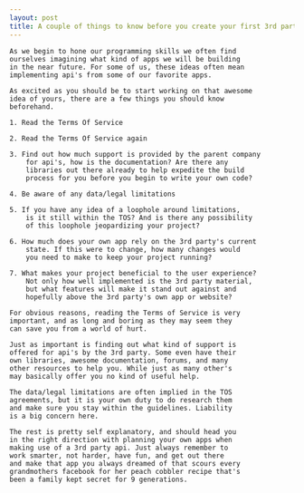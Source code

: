 ```yaml
---
layout: post
title: A couple of things to know before you create your first 3rd party app
---
```


	As we begin to hone our programming skills we often find
	ourselves imagining what kind of apps we will be building
	in the near future. For some of us, these ideas often mean
	implementing api's from some of our favorite apps.

	As excited as you should be to start working on that awesome
	idea of yours, there are a few things you should know
	beforehand.

	1. Read the Terms Of Service
	
	2. Read the Terms Of Service again
	
	3. Find out how much support is provided by the parent company
		for api's, how is the documentation? Are there any
		libraries out there already to help expedite the build
		process for you before you begin to write your own code?
	
	4. Be aware of any data/legal limitations
	
	5. If you have any idea of a loophole around limitations,
		is it still within the TOS? And is there any possibility
		of this loophole jeopardizing your project?
	
	6. How much does your own app rely on the 3rd party's current
		state. If this were to change, how many changes would
		you need to make to keep your project running?
	
	7. What makes your project beneficial to the user experience?
		Not only how well implemented is the 3rd party material,
		but what features will make it stand out against and
		hopefully above the 3rd party's own app or website? 

	For obvious reasons, reading the Terms of Service is very
	important, and as long and boring as they may seem they
	can save you from a world of hurt.

	Just as important is finding out what kind of support is
	offered for api's by the 3rd party. Some even have their
	own libraries, awesome documentation, forums, and many
	other resources to help you. While just as many other's 
	may basically offer you no kind of useful help.

	The data/legal limitations are often implied in the TOS 
	agreements, but it is your own duty to do research them
	and make sure you stay within the guidelines. Liability
	is a big concern here.

	The rest is pretty self explanatory, and should head you 
	in the right direction with planning your own apps when 
	making use of a 3rd party api. Just always remember to
	work smarter, not harder, have fun, and get out there 
	and make that app you always dreamed of that scours every
	grandmothers facebook for her peach cobbler recipe that's
	been a family kept secret for 9 generations.  


